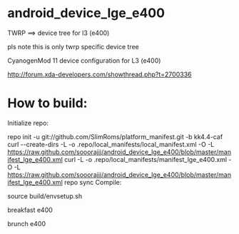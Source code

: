 android_device_lge_e400
=======================

TWRP ==> device tree for l3 (e400)

pls note this is only twrp specific device tree

CyanogenMod 11 device configuration for L3 (e400)

http://forum.xda-developers.com/showthread.php?t=2700336

How to build:
=============

Initialize repo:

repo init -u git://github.com/SlimRoms/platform_manifest.git -b kk4.4-caf
curl --create-dirs -L -o .repo/local_manifests/local_manifest.xml -O -L https://raw.github.com/sooorajjj/android_device_lge_e400/blob/master/manifest_lge_e400.xml
curl -L -o .repo/local_manifests/manifest_lge_e400.xml -O -L https://raw.github.com/sooorajjj/android_device_lge_e400/blob/master/manifest_lge_e400.xml
repo sync
Compile:


 source build/envsetup.sh
 
 breakfast e400
 
 brunch e400
